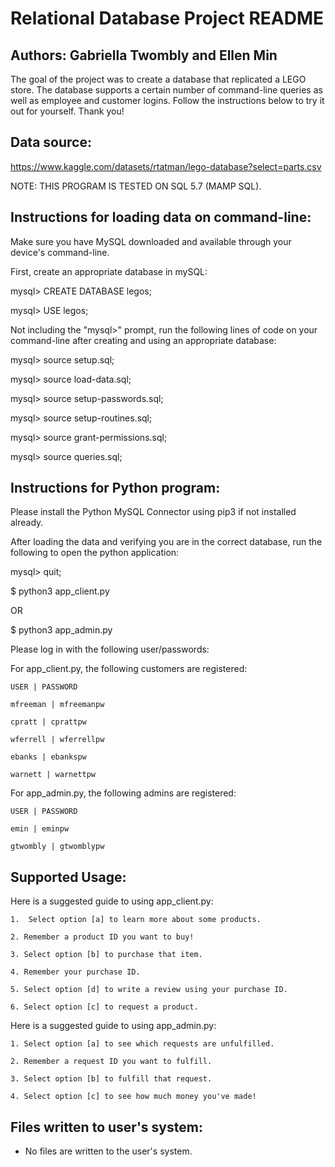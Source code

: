 # Relational Database Project README
## Authors: Gabriella Twombly and Ellen Min
The goal of the project was to create a database that replicated a LEGO store.
The database supports a certain number of command-line queries as well as
employee and customer logins. Follow the instructions below to try it out
for yourself. Thank you!

## Data source:
https://www.kaggle.com/datasets/rtatman/lego-database?select=parts.csv


NOTE: THIS PROGRAM IS TESTED ON SQL 5.7 (MAMP SQL).

## Instructions for loading data on command-line:
Make sure you have MySQL downloaded and available through your
device's command-line.

First, create an appropriate database in mySQL:

mysql> CREATE DATABASE legos;

mysql> USE legos;

Not including the "mysql>" prompt, run the following lines of code on your command-line
after creating and using an appropriate database:

mysql> source setup.sql;

mysql> source load-data.sql;

mysql> source setup-passwords.sql;

mysql> source setup-routines.sql;

mysql> source grant-permissions.sql;

mysql> source queries.sql;


## Instructions for Python program:
Please install the Python MySQL Connector using pip3 if not installed already.

After loading the data and verifying you are in the correct database, run the following to open the python application:

mysql> quit;

$ python3 app_client.py

OR

$ python3 app_admin.py

Please log in with the following user/passwords:

For app_client.py, the following customers are registered:

    USER | PASSWORD
    
    mfreeman | mfreemanpw
    
    cpratt | cprattpw
    
    wferrell | wferrellpw
    
    ebanks | ebankspw
    
    warnett | warnettpw

For app_admin.py, the following admins are registered:

    USER | PASSWORD
    
    emin | eminpw
    
    gtwombly | gtwomblypw 
    

## Supported Usage:
Here is a suggested guide to using app_client.py:

    1.  Select option [a] to learn more about some products.
    
    2. Remember a product ID you want to buy!
    
    3. Select option [b] to purchase that item.
    
    4. Remember your purchase ID.
    
    5. Select option [d] to write a review using your purchase ID.
    
    6. Select option [c] to request a product.

Here is a suggested guide to using app_admin.py:

    1. Select option [a] to see which requests are unfulfilled.
    
    2. Remember a request ID you want to fulfill.
    
    3. Select option [b] to fulfill that request.
    
    4. Select option [c] to see how much money you've made!
    

## Files written to user's system:

- No files are written to the user's system.
